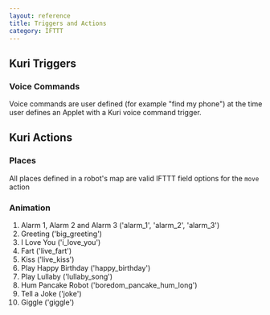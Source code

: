 ```yaml
---
layout: reference
title: Triggers and Actions
category: IFTTT
---
```


## Kuri Triggers

### Voice Commands
Voice commands are user defined (for example "find my phone") at the time user defines an Applet with a Kuri voice command trigger.

## Kuri Actions

### Places
All places defined in a robot's map are valid IFTTT field options for the `move` action

### Animation
1. Alarm 1, Alarm 2 and Alarm 3 ('alarm_1', 'alarm_2', 'alarm_3')
1. Greeting ('big_greeting')
1. I Love You ('i_love_you')
1. Fart     ('live_fart')
1. Kiss ('live_kiss')
1. Play Happy Birthday ('happy_birthday')
1. Play Lullaby ('lullaby_song')
1. Hum Pancake Robot ('boredom_pancake_hum_long')
1. Tell a Joke ('joke')
1. Giggle ('giggle')
